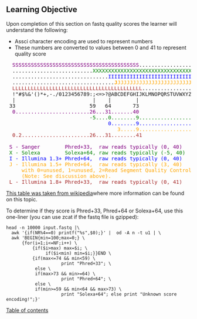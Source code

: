 
## Learning Objective
Upon completion of this section on fastq quality scores the learner will understand the following:
* Assci character encoding are used to represent numbers
* These numbers are converted to values between 0 and 41 to represent quality score


<pre>
  <span style="color: purple">SSSSSSSSSSSSSSSSSSSSSSSSSSSSSSSSSSSSSSSSS</span>.....................................................
  ..........................<span style="color: green">XXXXXXXXXXXXXXXXXXXXXXXXXXXXXXXXXXXXXXXXXXXXXX</span>......................
  ...............................<span style="color: blue">IIIIIIIIIIIIIIIIIIIIIIIIIIIIIIIIIIIIIIIII</span>......................
  .................................<span style="color: orange"><b>J</b>JJJJJJJJJJJJJJJJJJJJJJJJJJJJJJJJJJJJJJ</span>......................
  <span style="color: brown">LLLLLLLLLLLLLLLLLLLLLLLLLLLLLLLLLLLLLLLLLL</span>....................................................
  !"#$%&amp;'()*+,-./0123456789:;&lt;=&gt;?@ABCDEFGHIJKLMNOPQRSTUVWXYZ[\]^_`abcdefghijklmnopqrstuvwxyz{|}~
  |                         |    |        |                              |                     |
 33                        59   64       73                            104                   126
<span style="color: purple">  0........................26...31.......40                                </span>
<span style="color: green">                           -5....0........9.............................40 </span>
<span style="color: blue">                                 0........9.............................40 </span>
<span style="color: orange">                                    3.....9.............................40 </span>
<span style="color: brown">  0.2......................26...31........41                              </span>

 <span style="color: purple">S - Sanger        Phred+33,  raw reads typically (0, 40)</span>
 <span style="color: green">X - Solexa        Solexa+64, raw reads typically (-5, 40)</span>
 <span style="color: blue">I - Illumina 1.3+ Phred+64,  raw reads typically (0, 40)</span>
 <span style="color: orange">J - Illumina 1.5+ Phred+64,  raw reads typically (3, 40)
     with 0=unused, 1=unused, 2=Read Segment Quality Control Indicator (bold)
     (Note: See discussion above).</span>
 <span style="color: brown">L - Illumina 1.8+ Phred+33,  raw reads typically (0, 41)</span>
</pre>


[This table was taken from wikipedia](https://en.wikipedia.org/wiki/FASTQ_format)where more information can be found on this topic.

To determine if they score is <blockcode>Phred+33</blockcode>, <blockcode>Phred+64</blockcode> or <blockcode>Solexa+64</blockcode>, use this one-liner (you can use <blockcode>zcat</blockcode>  if the <blockcode>fastq</blockcode> file is gzipped):

```
head -n 10000 input.fastq |\
  awk '{if(NR%4==0) printf("%s",$0);}' |  od -A n -t u1 | \
  awk 'BEGIN{min=100;max=0;} \
      {for(i=1;i<=NF;i++) \
          {if($i>max) max=$i; \
               if($i<min) min=$i;}}END \
          {if(max<=74 && min<59) \
                     print "Phred+33"; \
           else \
           if(max>73 && min>=64) \
                     print "Phred+64"; \
           else \
           if(min>=59 && min<64 && max>73) \
                     print "Solexa+64"; else print "Unknown score encoding!";}'
 ```

 [Table of contents](https://isugenomics.github.io/bioinformatics-workbook/)
